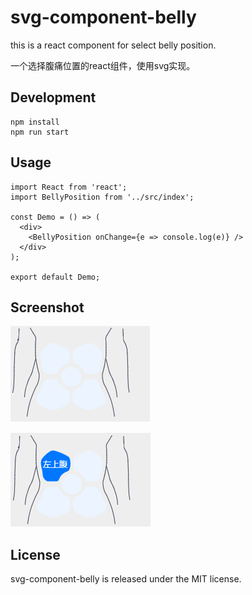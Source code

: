 # svg-component-belly

this is a react component for select belly position.

一个选择腹痛位置的react组件，使用svg实现。

## Development

```
npm install
npm run start
```

## Usage

```
import React from 'react';
import BellyPosition from '../src/index';

const Demo = () => (
  <div>
    <BellyPosition onChange={e => console.log(e)} />
  </div>
);

export default Demo;
```

## Screenshot

![avatar](./assets/微信截图_20191121104004.png)

![avatar](./assets/微信截图_20191121104023.png)

## License

svg-component-belly is released under the MIT license.
